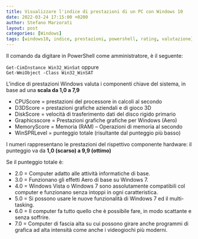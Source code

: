 ```yaml
---
title: Visualizzare l'indice di prestazioni di un PC con Windows 10
date: 2022-03-24 17:15:00 +0200
author: Stefano Marzorati
layout: post
categories: [Windows]
tags: [windows10, indice, prestazioni, powershell, rating, valutazione]
---
```

Il comando da digitare in PowerShell come amministratore, è il seguente:   

<code>Get-CimInstance Win32_WinSat</code> oppure   
<code>Get-WmiObject -Class Win32_WinSAT</code>   

L'indice di prestazioni Windows valuta i componenti chiave del sistema, in base ad una **scala da 1,0 a 7,9**   

* CPUScore = prestazioni del processore in calcoli al secondo
* D3DScore = prestazioni grafiche aziendali e di gioco 3D
* DiskScore = velocità di trasferimento dati del disco rigido primario
* Graphicsscore = Prestazioni grafiche grafiche per Windows (Aero)
* MemoryScore = Memoria (RAM) – Operazioni di memoria al secondo
* WinSPRLevel = punteggio totale (risultante dal punteggio più basso)

I numeri rappresentano le prestazioni del rispettivo componente hardware: il punteggio va da **1,0 (scarso) a 9,9 (ottimo)**

Se il punteggio totale è:   

- 2.0 = Computer adatto alle  attività informatiche di base.
- 3.0 = Funzionano gli effetti Aero di base su Windows 7.
- 4.0 = Windows Vista o Windows 7 sono assolutamente compatibili col computer e funzionano senza intoppi in ogni caratteristica.
- 5.0 = Si possono usare le nuove funzionalità di Windows 7 ed il multi-tasking.
- 6.0 = Il computer fa tutto quello che è possibile fare, in modo scattante e senza soffrire.
- 7.0 = Computer di fascia alta su cui possono girare anche programmi di grafica ad alta intensità come anche i videogiochi più moderni.

